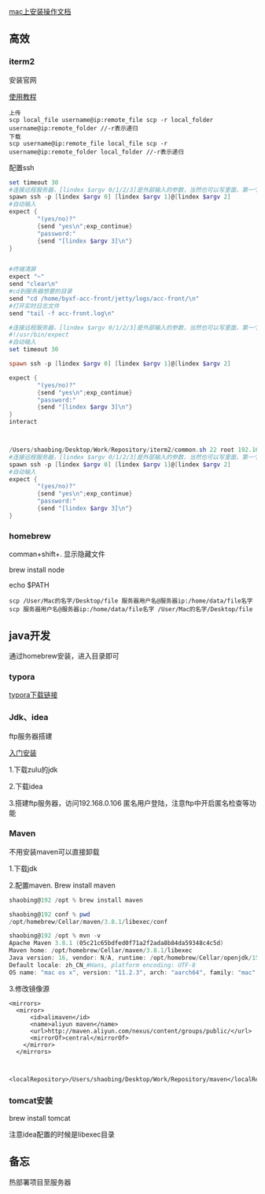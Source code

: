 [mac上安装操作文档](https://mp.weixin.qq.com/s/8XMRdSHskdXFHQVDG50sHQ)

## 高效

### iterm2

安装官网

[使用教程](https://blog.csdn.net/zhongtiankai/article/details/72776347?utm_medium=distribute.pc_relevant.none-task-blog-2%7Edefault%7EBlogCommendFromBaidu%7Edefault-5.control&depth_1-utm_source=distribute.pc_relevant.none-task-blog-2%7Edefault%7EBlogCommendFromBaidu%7Edefault-5.control)

```
上传 
scp local_file username@ip:remote_file scp -r local_folder 
username@ip:remote_folder //-r表示递归
下载 
scp username@ip:remote_file local_file scp -r 
username@ip:remote_folder local_folder //-r表示递归
```

配置ssh

```powershell
set timeout 30
#连接远程服务器，[lindex $argv 0/1/2/3]是外部输入的参数，当然也可以写里面，第一个参数是端口。第二个参数是登录的账号，点个参数是服务器地址，第四个参数是密码
spawn ssh -p [lindex $argv 0] [lindex $argv 1]@[lindex $argv 2]
#自动输入
expect {
        "(yes/no)?"
        {send "yes\n";exp_continue}
        "password:"
        {send "[lindex $argv 3]\n"}
}


#终端清屏
expect "~"
send "clear\n"
#cd到服务器想要的目录
send "cd /home/byxf-acc-front/jetty/logs/acc-front/\n"
#打开实时日志文件
send "tail -f acc-front.log\n"

#连接远程服务器，[lindex $argv 0/1/2/3]是外部输入的参数，当然也可以写里面，第一个参数是端口。第二个参数是登录的账号，点个参数是服务器地址，第四个参数是密码
#!/usr/bin/expect
#自动输入
set timeout 30

spawn ssh -p [lindex $argv 0] [lindex $argv 1]@[lindex $argv 2]

expect {
        "(yes/no)?"
        {send "yes\n";exp_continue}
        "password:"
        {send "[lindex $argv 3]\n"}
}
interact



/Users/shaobing/Desktop/Work/Repository/iterm2/common.sh 22 root 192.168.0.130 sb403001592
#连接远程服务器，[lindex $argv 0/1/2/3]是外部输入的参数，当然也可以写里面，第一个参数是端口。第二个参数是登录的账号，点个参数是服务器地址，第四个参数是密码
spawn ssh -p [lindex $argv 0] [lindex $argv 1]@[lindex $argv 2]
#自动输入
expect {
        "(yes/no)?"
        {send "yes\n";exp_continue}
        "password:"
        {send "[lindex $argv 3]\n"}
}
```



### homebrew

comman+shift+. 显示隐藏文件

brew install node

echo $PATH

```
scp /User/Mac的名字/Desktop/file 服务器用户名@服务器ip:/home/data/file名字
scp 服务器用户名@服务器ip:/home/data/file名字 /User/Mac的名字/Desktop/file
```



## java开发

通过homebrew安装，进入目录即可

### typora

[typora下载链接](/Users/shaobing/Desktop/Work/Repository/maven)

### Jdk、idea

ftp服务器搭建

 [入门安装](https://mp.weixin.qq.com/s/8XMRdSHskdXFHQVDG50sHQ)

1.下载zulu的jdk

2.下载idea

3.搭建ftp服务器，访问192.168.0.106 匿名用户登陆，注意ftp中开启匿名检查等功能

### Maven

不用安装maven可以直接卸载

1.下载jdk

2.配置maven.  Brew install maven

```powershell
shaobing@192 /opt % brew install maven

shaobing@192 conf % pwd 
/opt/homebrew/Cellar/maven/3.8.1/libexec/conf

shaobing@192 /opt % mvn -v
Apache Maven 3.8.1 (05c21c65bdfed0f71a2f2ada8b84da59348c4c5d)
Maven home: /opt/homebrew/Cellar/maven/3.8.1/libexec
Java version: 16, vendor: N/A, runtime: /opt/homebrew/Cellar/openjdk/15.0.2/libexec/openjdk.jdk/Contents/Home
Default locale: zh_CN_#Hans, platform encoding: UTF-8
OS name: "mac os x", version: "11.2.3", arch: "aarch64", family: "mac"
```

3.修改镜像源

```
<mirrors>
  <mirror>  
      <id>alimaven</id>  
      <name>aliyun maven</name>  
      <url>http://maven.aliyun.com/nexus/content/groups/public/</url>  
      <mirrorOf>central</mirrorOf>          
    </mirror>
  </mirrors>
  
  
  <localRepository>/Users/shaobing/Desktop/Work/Repository/maven</localRepository>
```

### tomcat安装

brew install tomcat

注意idea配置的时候是libexec目录

## 备忘

热部署项目至服务器